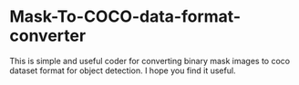 # Mask-To-COCO-data-format-converter
This is simple and useful coder for converting binary mask images to coco dataset format for object detection.
I hope you find it useful. 
